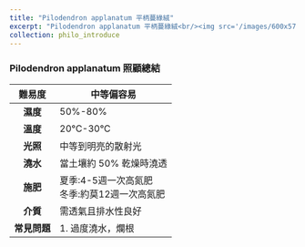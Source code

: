 ```yaml
---
title: "Pilodendron applanatum 平柄蔓綠絨"
excerpt: "Pilodendron applanatum 平柄蔓綠絨<br/><img src='/images/600x579.png'>"
collection: philo_introduce
---
```


### Pilodendron applanatum 照顧總結

|**難易度**|中等偏容易 |
|:-:|-|
|**濕度**|50%-80%|
|**溫度**|20°C-30°C|
|**光照**|中等到明亮的散射光|
|**澆水**|當土壤約 50% 乾燥時澆透|
|**施肥**|夏季:4-5週一次高氮肥<br>冬季:約莫12週一次高氮肥|
|**介質**|需透氣且排水性良好|
|**常見問題**|1. 過度澆水，爛根|
